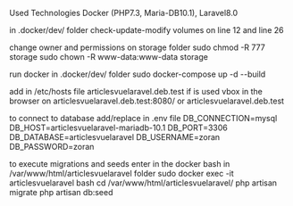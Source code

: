 Used Technologies
Docker (PHP7.3, Maria-DB10.1), Laravel8.0


in .docker/dev/ folder 
check-update-modify volumes on line 12 and line 26

change owner and permissions on storage folder
    sudo chmod -R 777 storage
    sudo chown -R www-data:www-data storage 

run docker in .docker/dev/ folder 
    sudo docker-compose up -d --build

add in /etc/hosts file <ipaddres> articlesvuelaravel.deb.test
if is used vbox in the browser on articlesvuelaravel.deb.test:8080/
or articlesvuelaravel.deb.test

to connect to database add/replace in .env file
    DB_CONNECTION=mysql
    DB_HOST=articlesvuelaravel-mariadb-10.1
    DB_PORT=3306
    DB_DATABASE=articlesvuelaravel
    DB_USERNAME=zoran
    DB_PASSWORD=zoran   

to execute migrations and seeds enter in the docker bash in /var/www/html/articlesvuelaravel folder
    sudo docker exec -it articlesvuelaravel bash
    cd /var/www/html/articlesvuelaravel/
    php artisan migrate
    php artisan db:seed
